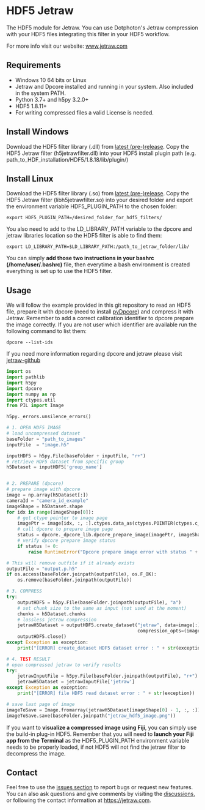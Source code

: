 # HDF5 Jetraw

The HDF5 module for Jetraw. You can use Dotphoton's Jetraw compression with your HDF5 files integrating this 
filter in your HDF5 workflow. 

For more info visit our website:
www.jetraw.com 

## Requirements

- Windows 10 64 bits or Linux
- Jetraw and Dpcore installed and running in your system. Also included in the system PATH.
- Python 3.7+ and h5py 3.2.0+
- HDF5 1.8.11+
- For writing compressed files a valid License is needed.

## Install Windows

Download the HDF5 filter library (.dll) from [latest (pre-)release](https://github.com/Jetraw/hdf5/releases/download/21.08.18.6/h5jetrawfilter.dll).
Copy the HDF5 Jetraw filter (h5jetrawfilter.dll) into your HDF5 install plugin path (e.g. path_to_HDF_installation/HDF5/1.8.18/lib/plugin/)

## Install Linux

Download the HDF5 filter library (.so) from [latest (pre-)release](https://github.com/Jetraw/hdf5/releases/download/21.08.18.6/libh5jetrawfilter.so).
Copy the HDF5 Jetraw filter (libh5jetrawfilter.so) into your desired folder and export the environment variable HDF5_PLUGIN_PATH to the chosen folder:

```
export HDF5_PLUGIN_PATH=/desired_folder_for_hdf5_filters/
```

You also need to add to the LD_LIBRARY_PATH variable to the dpcore and jetraw libraries location so the HDF5 filter is able to find them:

```
export LD_LIBRARY_PATH=$LD_LIBRARY_PATH:/path_to_jetraw_folder/lib/
```

You can simply **add those two instructions in your bashrc (/home/user/.bashrc)** file, then everytime a bash environment is created everything is set up to use the HDF5 filter. 

## Usage

We will follow the example provided in this git repository to read an HDF5 file, prepare it with dpcore (need to install [pyDpcore](https://github.com/Jetraw/pyDpcore)) and compress it with Jetraw. Remember to add a correct calibration identifier to dpcore prepare the image correctly. If you are not user which identifier are available run the following command to list them:

```
dpcore --list-ids
```

If you need more information regarding dpcore and jetraw please visit [jetraw-github](https://github.com/Jetraw/jetraw)

```python
import os
import pathlib
import h5py
import dpcore
import numpy as np
import ctypes.util
from PIL import Image

h5py._errors.unsilence_errors()

# 1. OPEN HDF5 IMAGE
# load uncompressed dataset
baseFolder = "path_to_images"
inputFile  = "image.h5"

inputHDF5 = h5py.File(baseFolder + inputFile, "r+")
# retrieve HDF5 dataset from specific group
h5Dataset = inputHDF5['group_name']


# 2. PREPARE (dpcore)
# prepare image with dpcore
image = np.array(h5Dataset[:])
cameraId = "camera_id_example"
imageShape = h5Dataset.shape
for idx in range(imageShape[0]):
    # get ctype pointer to image page
    imagePtr = image[idx, :, :].ctypes.data_as(ctypes.POINTER(ctypes.c_ushort))
    # call dpcore to prepare image page
    status = dpcore._dpcore_lib.dpcore_prepare_image(imagePtr, imageShape[1]*imageShape[2], cameraId.encode('utf-8') , 1.0)
    # verify dpcore prepare image status
    if status != 0:
        raise RuntimeError("Dpcore prepare image error with status " + status)

# This will remove outfile if it already exists
outputFile = "output.p.h5"
if os.access(baseFolder.joinpath(outputFile), os.F_OK):
    os.remove(baseFolder.joinpath(outputFile))

# 3. COMPRESS
try:
    outputHDF5 = h5py.File(baseFolder.joinpath(outputFile), "a")
    # set chunk size to the same as input (not used at the moment)
    chunks = h5Dataset.chunks
    # lossless jetraw compression
    jetrawH5Dataset = outputHDF5.create_dataset("jetraw", data=image[:], chunks=imageShape, compression=32100,
                                                compression_opts=(imageShape[0], imageShape[1], imageShape[2]))
    outputHDF5.close()
except Exception as exception:
    print("[ERROR] create_dataset HDF5 dataset error : " + str(exception))

# 4. TEST RESULT
# open compressed jetraw to verify results
try:
    jetrawInputFile = h5py.File(baseFolder.joinpath(outputFile), "r+")
    jetrawH5Dataset = jetrawInputFile['jetraw']
except Exception as exception:
    print("[ERROR] file HDF5 read dataset error : " + str(exception))

# save last page of image
imageToSave = Image.fromarray(jetrawH5Dataset[imageShape[0] - 1, :, :])
imageToSave.save(baseFolder.joinpath("jetraw_hdf5_image.png"))

```

If you want to **visualize a compressed image using Fiji**, you can simply use the build-in plug-in HDF5. Remember that you will need to **launch your Fiji** 
**app from the Terminal** as the HDF5_PLUGIN_PATH environment variable needs to be properly loaded, if not HDF5 will not find the jetraw filter to decompress 
the image. 

## Contact
Feel free to use the [issues section](https://github.com/Jetraw/hdf5/issues) to report bugs or request new features. You can also ask questions and give comments by visiting the [discussions](https://github.com/Jetraw/hdf5/discussions), or following the contact information at https://jetraw.com.
